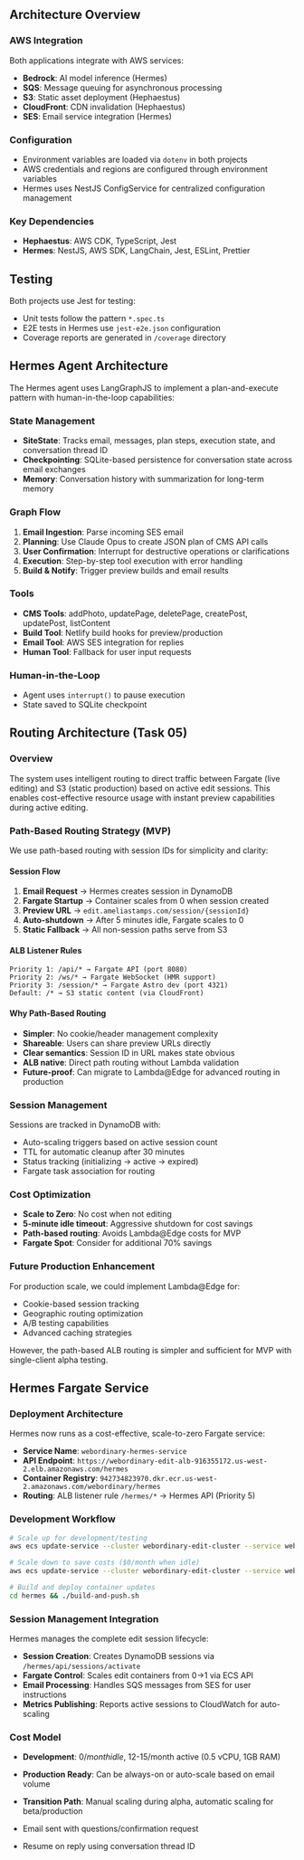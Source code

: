 ## Architecture Overview

### AWS Integration
Both applications integrate with AWS services:
- **Bedrock**: AI model inference (Hermes)
- **SQS**: Message queuing for asynchronous processing
- **S3**: Static asset deployment (Hephaestus)
- **CloudFront**: CDN invalidation (Hephaestus)
- **SES**: Email service integration (Hermes)

### Configuration
- Environment variables are loaded via `dotenv` in both projects
- AWS credentials and regions are configured through environment variables
- Hermes uses NestJS ConfigService for centralized configuration management

### Key Dependencies
- **Hephaestus**: AWS CDK, TypeScript, Jest
- **Hermes**: NestJS, AWS SDK, LangChain, Jest, ESLint, Prettier

## Testing
Both projects use Jest for testing:
- Unit tests follow the pattern `*.spec.ts`
- E2E tests in Hermes use `jest-e2e.json` configuration
- Coverage reports are generated in `/coverage` directory

## Hermes Agent Architecture

The Hermes agent uses LangGraphJS to implement a plan-and-execute pattern with human-in-the-loop capabilities:

### State Management
- **SiteState**: Tracks email, messages, plan steps, execution state, and conversation thread ID
- **Checkpointing**: SQLite-based persistence for conversation state across email exchanges
- **Memory**: Conversation history with summarization for long-term memory

### Graph Flow
1. **Email Ingestion**: Parse incoming SES email
2. **Planning**: Use Claude Opus to create JSON plan of CMS API calls
3. **User Confirmation**: Interrupt for destructive operations or clarifications
4. **Execution**: Step-by-step tool execution with error handling
5. **Build & Notify**: Trigger preview builds and email results

### Tools
- **CMS Tools**: addPhoto, updatePage, deletePage, createPost, updatePost, listContent
- **Build Tool**: Netlify build hooks for preview/production
- **Email Tool**: AWS SES integration for replies
- **Human Tool**: Fallback for user input requests

### Human-in-the-Loop
- Agent uses `interrupt()` to pause execution
- State saved to SQLite checkpoint

## Routing Architecture (Task 05)

### Overview
The system uses intelligent routing to direct traffic between Fargate (live editing) and S3 (static production) based on active edit sessions. This enables cost-effective resource usage with instant preview capabilities during active editing.

### Path-Based Routing Strategy (MVP)
We use path-based routing with session IDs for simplicity and clarity:

#### Session Flow
1. **Email Request** → Hermes creates session in DynamoDB
2. **Fargate Startup** → Container scales from 0 when session created
3. **Preview URL** → `edit.ameliastamps.com/session/{sessionId}`
4. **Auto-shutdown** → After 5 minutes idle, Fargate scales to 0
5. **Static Fallback** → All non-session paths serve from S3

#### ALB Listener Rules
```
Priority 1: /api/* → Fargate API (port 8080)
Priority 2: /ws/* → Fargate WebSocket (HMR support)
Priority 3: /session/* → Fargate Astro dev (port 4321)
Default: /* → S3 static content (via CloudFront)
```

#### Why Path-Based Routing
- **Simpler**: No cookie/header management complexity
- **Shareable**: Users can share preview URLs directly
- **Clear semantics**: Session ID in URL makes state obvious
- **ALB native**: Direct path routing without Lambda validation
- **Future-proof**: Can migrate to Lambda@Edge for advanced routing in production

### Session Management
Sessions are tracked in DynamoDB with:
- Auto-scaling triggers based on active session count
- TTL for automatic cleanup after 30 minutes
- Status tracking (initializing → active → expired)
- Fargate task association for routing

### Cost Optimization
- **Scale to Zero**: No cost when not editing
- **5-minute idle timeout**: Aggressive shutdown for cost savings
- **Path-based routing**: Avoids Lambda@Edge costs for MVP
- **Fargate Spot**: Consider for additional 70% savings

### Future Production Enhancement
For production scale, we could implement Lambda@Edge for:
- Cookie-based session tracking
- Geographic routing optimization
- A/B testing capabilities
- Advanced caching strategies

However, the path-based ALB routing is simpler and sufficient for MVP with single-client alpha testing.

## Hermes Fargate Service

### Deployment Architecture
Hermes now runs as a cost-effective, scale-to-zero Fargate service:

- **Service Name**: `webordinary-hermes-service` 
- **API Endpoint**: `https://webordinary-edit-alb-916355172.us-west-2.elb.amazonaws.com/hermes`
- **Container Registry**: `942734823970.dkr.ecr.us-west-2.amazonaws.com/webordinary/hermes`
- **Routing**: ALB listener rule `/hermes/*` → Hermes API (Priority 5)

### Development Workflow
```bash
# Scale up for development/testing
aws ecs update-service --cluster webordinary-edit-cluster --service webordinary-hermes-service --desired-count 1 --profile personal

# Scale down to save costs ($0/month when idle)
aws ecs update-service --cluster webordinary-edit-cluster --service webordinary-hermes-service --desired-count 0 --profile personal

# Build and deploy container updates
cd hermes && ./build-and-push.sh
```

### Session Management Integration
Hermes manages the complete edit session lifecycle:
- **Session Creation**: Creates DynamoDB sessions via `/hermes/api/sessions/activate`
- **Fargate Control**: Scales edit containers from 0→1 via ECS API
- **Email Processing**: Handles SQS messages from SES for user instructions
- **Metrics Publishing**: Reports active sessions to CloudWatch for auto-scaling

### Cost Model
- **Development**: $0/month idle, ~$12-15/month active (0.5 vCPU, 1GB RAM)
- **Production Ready**: Can be always-on or auto-scale based on email volume
- **Transition Path**: Manual scaling during alpha, automatic scaling for beta/production

- Email sent with questions/confirmation request
- Resume on reply using conversation thread ID